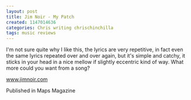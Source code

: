 ```yaml
---
layout: post
title: Jim Noir - My Patch
created: 1147014636
categories: Chris writing chrischinchilla
tags: music reviews
---
```


I'm not sure quite why I like this, the lyrics are very repetitive, in fact even the same lyrics repeated over and over again, but it's simple and catchy, it sticks in your head in a nice mellow if slightly eccentric kind of way. What more could you want from a song?

<a href='http://www.jimnoir.com' target='_blank'>www.jimnoir.com</a>

Published in Maps Magazine
